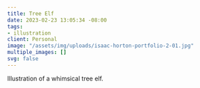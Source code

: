 ```yaml
---
title: Tree Elf
date: 2023-02-23 13:05:34 -08:00
tags:
- illustration
client: Personal
image: "/assets/img/uploads/isaac-horton-portfolio-2-01.jpg"
multiple_images: []
svg: false
---
```


Illustration of a whimsical tree elf.